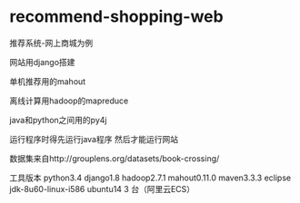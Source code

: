 # recommend-shopping-web

推荐系统-网上商城为例

网站用django搭建

单机推荐用的mahout

离线计算用hadoop的mapreduce

java和python之间用的py4j

运行程序时得先运行java程序  然后才能运行网站

数据集来自http://grouplens.org/datasets/book-crossing/

工具版本
python3.4
django1.8
hadoop2.7.1
mahout0.11.0
maven3.3.3
eclipse
jdk-8u60-linux-i586
ubuntu14 3 台（阿里云ECS）
